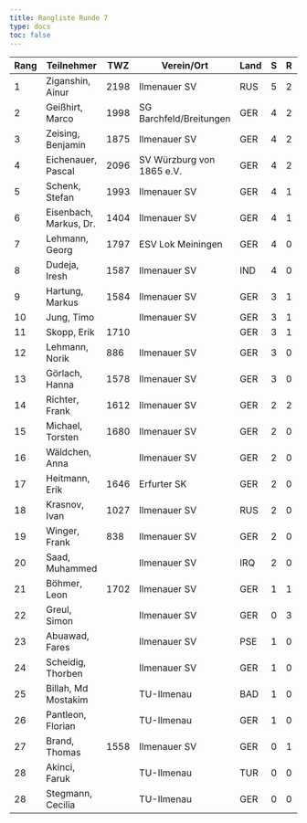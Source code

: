 ```yaml
---
title: Rangliste Runde 7
type: docs
toc: false
---
```



| Rang | Teilnehmer             | TWZ  | Verein/Ort               | Land | S | R | V | Punkte | BH   | SB    | ARO  | WIN |
|------|-------------------------|------|--------------------------|------|---|---|---|--------|------|-------|------|-----|
| 1    | Ziganshin, Ainur       | 2198 | Ilmenauer SV             | RUS  | 5 | 2 | 0 | 6.0    | 37.0 | 27.50 | 1876 | 5   |
| 2    | Geißhirt, Marco        | 1998 | SG Barchfeld/Breitungen  | GER  | 4 | 2 | 1 | 5.0    | 35.0 | 20.00 | 1696 | 4   |
| 3    | Zeising, Benjamin      | 1875 | Ilmenauer SV             | GER  | 4 | 2 | 1 | 5.0    | 34.0 | 19.00 | 1678 | 4   |
| 4    | Eichenauer, Pascal     | 2096 | SV Würzburg von 1865 e.V.| GER  | 4 | 2 | 1 | 5.0    | 33.0 | 19.00 | 1633 | 4   |
| 5    | Schenk, Stefan         | 1993 | Ilmenauer SV             | GER  | 4 | 1 | 2 | 4.5    | 33.5 | 16.50 | 1610 | 4   |
| 6    | Eisenbach, Markus, Dr. | 1404 | Ilmenauer SV             | GER  | 4 | 1 | 2 | 4.5    | 32.5 | 14.75 | 1779 | 4   |
| 7    | Lehmann, Georg         | 1797 | ESV Lok Meiningen        | GER  | 4 | 0 | 3 | 4.0    | 27.5 | 10.00 | 1315 | 4   |
| 8    | Dudeja, Iresh          | 1587 | Ilmenauer SV             | IND  | 4 | 0 | 3 | 4.0    | 25.0 | 10.50 | 1278 | 4   |
| 9    | Hartung, Markus        | 1584 | Ilmenauer SV             | GER  | 3 | 1 | 3 | 3.5    | 30.5 | 9.25  | 1684 | 3   |
| 10   | Jung, Timo             |      | Ilmenauer SV             | GER  | 3 | 1 | 3 | 3.5    | 30.0 | 10.25 | 1733 | 3   |
| 11   | Skopp, Erik            | 1710 |                          | GER  | 3 | 1 | 2 | 3.5    | 29.0 | 10.25 | 1401 | 3   |
| 12   | Lehmann, Norik         | 886  | Ilmenauer SV             | GER  | 3 | 0 | 4 | 3.0    | 31.5 | 10.00 | 1800 | 3   |
| 13   | Görlach, Hanna         | 1578 | Ilmenauer SV             | GER  | 3 | 0 | 4 | 3.0    | 29.0 | 7.50  | 1632 | 3   |
| 14   | Richter, Frank         | 1612 | Ilmenauer SV             | GER  | 2 | 2 | 3 | 3.0    | 25.0 | 7.50  | 1285 | 2   |
| 15   | Michael, Torsten       | 1680 | Ilmenauer SV             | GER  | 2 | 0 | 4 | 2.0    | 24.0 | 3.00  | 1385 | 2   |
| 16   | Wäldchen, Anna         |      | Ilmenauer SV             | GER  | 2 | 0 | 4 | 2.0    | 20.0 | 4.00  | 1404 | 2   |
| 17   | Heitmann, Erik         | 1646 | Erfurter SK              | GER  | 2 | 0 | 1 | 2.0    | 19.5 | 6.00  | 1391 | 2   |
| 18   | Krasnov, Ivan          | 1027 | Ilmenauer SV             | RUS  | 2 | 0 | 2 | 2.0    | 17.5 | 4.00  | 1211 | 2   |
| 19   | Winger, Frank          | 838  | Ilmenauer SV             | GER  | 2 | 0 | 5 | 2.0    | 17.5 | 4.00  | 1184 | 2   |
| 20   | Saad, Muhammed         |      | Ilmenauer SV             | IRQ  | 2 | 0 | 0 | 2.0    | 14.0 | 2.00  | 800  | 2   |
| 21   | Böhmer, Leon           | 1702 | Ilmenauer SV             | GER  | 1 | 1 | 4 | 1.5    | 22.5 | 5.25  | 1353 | 1   |
| 22   | Greul, Simon           |      | Ilmenauer SV             | GER  | 0 | 3 | 3 | 1.5    | 18.5 | 4.25  | 1615 | 0   |
| 23   | Abuawad, Fares         |      | Ilmenauer SV             | PSE  | 1 | 0 | 5 | 1.0    | 14.5 | 1.00  | 1497 | 1   |
| 24   | Scheidig, Thorben      |      | Ilmenauer SV             | GER  | 1 | 0 | 0 | 1.0    | 9.0  | 1.00  | 0    | 1   |
| 25   | Billah, Md Mostakim    |      | TU-Ilmenau               | BAD  | 1 | 0 | 0 | 1.0    | 8.0  | 1.00  | 0    | 1   |
| 26   | Pantleon, Florian      |      | TU-Ilmenau               | GER  | 1 | 0 | 0 | 1.0    | 7.0  | 0.00  | 800  | 1   |
| 27   | Brand, Thomas          | 1558 | Ilmenauer SV             | GER  | 0 | 1 | 2 | 0.5    | 12.5 | 1.25  | 1436 | 0   |
| 28   | Akinci, Faruk          |      | TU-Ilmenau               | TUR  | 0 | 0 | 2 | 0.0    | 2.0  | 0.00  | 800  | 0   |
| 28   | Stegmann, Cecilia      |      | TU-Ilmenau               | GER  | 0 | 0 | 1 | 0.0    | 2.0  | 0.00  | 800  | 0   |
